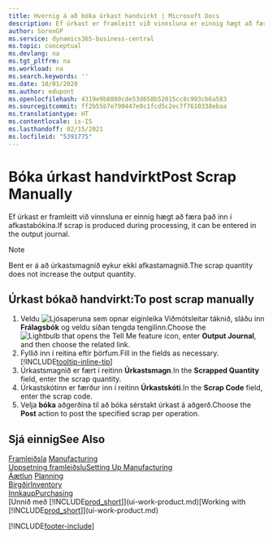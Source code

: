 ```yaml
---
title: Hvernig á að bóka úrkast handvirkt | Microsoft Docs
description: Ef úrkast er framleitt við vinnsluna er einnig hægt að færa það inn í afkastabókina. Bent er á að úrkastsmagnið eykur ekki afkastamagnið.
author: SorenGP
ms.service: dynamics365-business-central
ms.topic: conceptual
ms.devlang: na
ms.tgt_pltfrm: na
ms.workload: na
ms.search.keywords: ''
ms.date: 10/01/2020
ms.author: edupont
ms.openlocfilehash: 4319e9b8880cde53d658b52015cc8c993cb6a583
ms.sourcegitcommit: ff2b55b7e790447e0c1fcd5c2ec7f7610338ebaa
ms.translationtype: HT
ms.contentlocale: is-IS
ms.lasthandoff: 02/15/2021
ms.locfileid: "5391775"
---
```

# <a name="post-scrap-manually"></a><span data-ttu-id="8bad4-104">Bóka úrkast handvirkt</span><span class="sxs-lookup"><span data-stu-id="8bad4-104">Post Scrap Manually</span></span>
<span data-ttu-id="8bad4-105">Ef úrkast er framleitt við vinnsluna er einnig hægt að færa það inn í afkastabókina.</span><span class="sxs-lookup"><span data-stu-id="8bad4-105">If scrap is produced during processing, it can be entered in the output journal.</span></span> 

> [!NOTE]
> <span data-ttu-id="8bad4-106">Bent er á að úrkastsmagnið eykur ekki afkastamagnið.</span><span class="sxs-lookup"><span data-stu-id="8bad4-106">The scrap quantity does not increase the output quantity.</span></span>  

## <a name="to-post-scrap-manually"></a><span data-ttu-id="8bad4-107">Úrkast bókað handvirkt:</span><span class="sxs-lookup"><span data-stu-id="8bad4-107">To post scrap manually</span></span>  
1. <span data-ttu-id="8bad4-108">Veldu ![Ljósaperuna sem opnar eiginleika Viðmótsleitar](media/ui-search/search_small.png "Segðu mér hvað þú vilt gera") táknið, sláðu inn **Frálagsbók** og veldu síðan tengda tengilinn.</span><span class="sxs-lookup"><span data-stu-id="8bad4-108">Choose the ![Lightbulb that opens the Tell Me feature](media/ui-search/search_small.png "Tell me what you want to do") icon, enter **Output Journal**, and then choose the related link.</span></span>  
2. <span data-ttu-id="8bad4-109">Fyllið inn í reitina eftir þörfum.</span><span class="sxs-lookup"><span data-stu-id="8bad4-109">Fill in the fields as necessary.</span></span> [!INCLUDE[tooltip-inline-tip](includes/tooltip-inline-tip_md.md)]  
3. <span data-ttu-id="8bad4-110">Úrkastsmagnið er fært í reitinn **Úrkastsmagn**.</span><span class="sxs-lookup"><span data-stu-id="8bad4-110">In the **Scrapped Quantity** field, enter the scrap quantity.</span></span>  
4. <span data-ttu-id="8bad4-111">Úrkastskótinn er færður inn í reitinn **Úrkastskóti**.</span><span class="sxs-lookup"><span data-stu-id="8bad4-111">In the **Scrap Code** field, enter the scrap code.</span></span>  
5. <span data-ttu-id="8bad4-112">Velja **bóka** aðgerðina til að bóka sérstakt úrkast á aðgerð.</span><span class="sxs-lookup"><span data-stu-id="8bad4-112">Choose the **Post** action to post the specified scrap per operation.</span></span>  

## <a name="see-also"></a><span data-ttu-id="8bad4-113">Sjá einnig</span><span class="sxs-lookup"><span data-stu-id="8bad4-113">See Also</span></span>  
<span data-ttu-id="8bad4-114">[Framleiðsla](production-manage-manufacturing.md)  </span><span class="sxs-lookup"><span data-stu-id="8bad4-114">[Manufacturing](production-manage-manufacturing.md)  </span></span>  
[<span data-ttu-id="8bad4-115">Uppsetning framleiðslu</span><span class="sxs-lookup"><span data-stu-id="8bad4-115">Setting Up Manufacturing</span></span>](production-configure-production-processes.md)  
<span data-ttu-id="8bad4-116">[Áætlun](production-planning.md)    </span><span class="sxs-lookup"><span data-stu-id="8bad4-116">[Planning](production-planning.md)    </span></span>  
[<span data-ttu-id="8bad4-117">Birgðir</span><span class="sxs-lookup"><span data-stu-id="8bad4-117">Inventory</span></span>](inventory-manage-inventory.md)  
[<span data-ttu-id="8bad4-118">Innkaup</span><span class="sxs-lookup"><span data-stu-id="8bad4-118">Purchasing</span></span>](purchasing-manage-purchasing.md)  
<span data-ttu-id="8bad4-119">[Unnið með [!INCLUDE[prod_short](includes/prod_short.md)]](ui-work-product.md)</span><span class="sxs-lookup"><span data-stu-id="8bad4-119">[Working with [!INCLUDE[prod_short](includes/prod_short.md)]](ui-work-product.md)</span></span>


[!INCLUDE[footer-include](includes/footer-banner.md)]